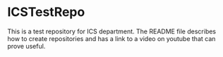 # ICSTestRepo
This is a test repository for ICS department. The README file describes how to create repositories and has a link to a video on youtube that can prove useful.
